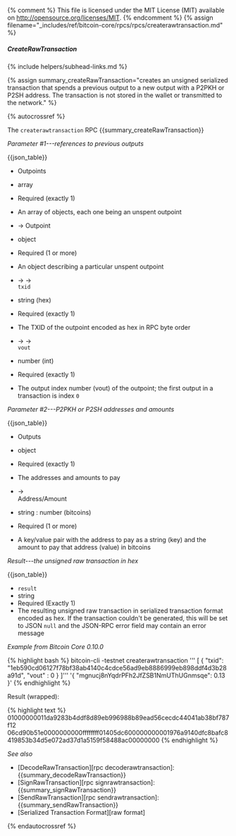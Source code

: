 {% comment %}
This file is licensed under the MIT License (MIT) available on
http://opensource.org/licenses/MIT.
{% endcomment %}
{% assign filename="_includes/ref/bitcoin-core/rpcs/rpcs/createrawtransaction.md" %}

##### CreateRawTransaction
{% include helpers/subhead-links.md %}

{% assign summary_createRawTransaction="creates an unsigned serialized transaction that spends a previous output to a new output with a P2PKH or P2SH address. The transaction is not stored in the wallet or transmitted to the network." %}

{% autocrossref %}

The `createrawtransaction` RPC {{summary_createRawTransaction}}

*Parameter #1---references to previous outputs*

{{json_table}}

* Outpoints
* array
* Required (exactly 1)
* An array of objects, each one being an unspent outpoint

* → Outpoint
* object
* Required (1 or more)
* An object describing a particular unspent outpoint

* → →<br>`txid`
* string (hex)
* Required (exactly 1)
* The TXID of the outpoint encoded as hex in RPC byte order

* → →<br>`vout`
* number (int)
* Required (exactly 1)
* The output index number (vout) of the outpoint; the first output in a transaction is index `0`

*Parameter #2---P2PKH or P2SH addresses and amounts*

{{json_table}}

* Outputs
* object
* Required (exactly 1)
* The addresses and amounts to pay

* →<br>Address/Amount
* string : number (bitcoins)
* Required (1 or more)
* A key/value pair with the address to pay as a string (key) and the amount to pay that address (value) in bitcoins

*Result---the unsigned raw transaction in hex*

{{json_table}}

* `result`
* string
* Required (Exactly 1)
* The resulting unsigned raw transaction in serialized transaction format encoded as hex.  If the transaction couldn't be generated, this will be set to JSON `null` and the JSON-RPC error field may contain an error message

*Example from Bitcoin Core 0.10.0*

{% highlight bash %}
bitcoin-cli -testnet createrawtransaction '''
  [
    {
      "txid": "1eb590cd06127f78bf38ab4140c4cdce56ad9eb8886999eb898ddf4d3b28a91d",
      "vout" : 0
    }
  ]''' '{ "mgnucj8nYqdrPFh2JfZSB1NmUThUGnmsqe": 0.13 }'
{% endhighlight %}

Result (wrapped):

{% highlight text %}
01000000011da9283b4ddf8d89eb996988b89ead56cecdc44041ab38bf787f12\
06cd90b51e0000000000ffffffff01405dc600000000001976a9140dfc8bafc8\
419853b34d5e072ad37d1a5159f58488ac00000000
{% endhighlight %}

*See also*

* [DecodeRawTransaction][rpc decoderawtransaction]: {{summary_decodeRawTransaction}}
* [SignRawTransaction][rpc signrawtransaction]: {{summary_signRawTransaction}}
* [SendRawTransaction][rpc sendrawtransaction]: {{summary_sendRawTransaction}}
* [Serialized Transaction Format][raw format]

{% endautocrossref %}
